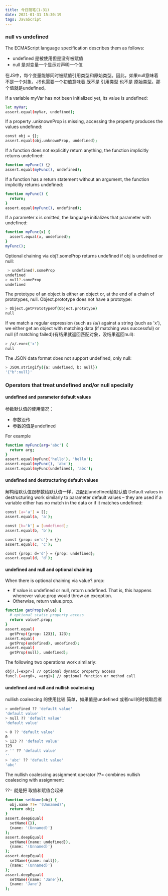 ```yaml
---
title: 今日随笔(1-31)
date: 2021-01-31 15:30:19
tags: JavaScript
---
```


### null vs undefined

The ECMAScript language specification describes them as follows:

- undefined 是被使用但是没有被赋值
- null 是对变量一个显示对声明一个值

在JS中，每个变量能够同时被赋值引用类型和原始类型。因此，如果null意味着 不是一个对象，JS也需要一个初值意味着 既不是 引用类型 也不是 原始类型。那个值就是undefined。

<!-- more -->
If a variable myVar has not been initialized yet, its value is undefined:

```bash
let myVar;
assert.equal(myVar, undefined);
```

If a property .unknownProp is missing, accessing the property produces the values undefined:
```bash
const obj = {};
assert.equal(obj.unknownProp, undefined);
```

If a function does not explicitly return anything, the function implicitly returns undefined:
```bash
function myFunc() {}
assert.equal(myFunc(), undefined);
```

If a function has a return statement without an argument, the function implicitly returns undefined:

```bash
function myFunc() {
  return;
}
assert.equal(myFunc(), undefined);
```

If a parameter x is omitted, the language initializes that parameter with undefined:

```bash
function myFunc(x) {
  assert.equal(x, undefined);
}
myFunc();
```

Optional chaining via obj?.someProp returns undefined if obj is undefined or null:

```bash
 > undefined?.someProp
undefined
> null?.someProp
undefined
```

The prototype of an object is either an object or, at the end of a chain of prototypes, null. Object.prototype does not have a prototype:

```bash
> Object.getPrototypeOf(Object.prototype)
null
```

If we match a regular expression (such as /a/) against a string (such as 'x'), we either get an object with matching data (if matching was successful) or null (if matching failed)(有结果就返回匹配对象，没结果返回null):
```bash
> /a/.exec('x')
null
```

The JSON data format does not support undefined, only null:

```bash
> JSON.stringify({a: undefined, b: null})
'{"b":null}'
```

### Operators that treat undefined and/or null specially 

#### undefined and parameter default values 

参数默认值的使用情况：
- 参数没传
- 参数的值是undefined

For example
```bash
function myFunc(arg='abc') {
  return arg;
}
assert.equal(myFunc('hello'), 'hello');
assert.equal(myFunc(), 'abc');
assert.equal(myFunc(undefined), 'abc');
```
#### undefined and destructuring default values  

解构给默认值跟参数给默认值一样，匹配到undefined给默认值
Default values in destructuring work similarly to parameter default values – they are used if a variable either has no match in the data or if it matches undefined:

```bash
const [a='a'] = [];
assert.equal(a, 'a');

const [b='b'] = [undefined];
assert.equal(b, 'b');

const {prop: c='c'} = {};
assert.equal(c, 'c');

const {prop: d='d'} = {prop: undefined};
assert.equal(d, 'd');
```

#### undefined and null and optional chaining  
When there is optional chaining via value?.prop:

- If value is undefined or null, return undefined. That is, this happens whenever value.prop would throw an exception.
- Otherwise, return value.prop.

```bash
function getProp(value) {
  # optional static property access
  return value?.prop;
}
assert.equal(
  getProp({prop: 123}), 123);
assert.equal(
  getProp(undefined), undefined);
assert.equal(
  getProp(null), undefined);
```

The following two operations work similarly:

```bash
obj?.[«expr»] // optional dynamic property access
func?.(«arg0», «arg1») // optional function or method call
```

#### undefined and null and nullish coalescing  

nullish coalescing 的使用比较 简单，如果值是undefined 或者null的时候取后者
```bash
> undefined ?? 'default value'
'default value'
> null ?? 'default value'
'default value'

> 0 ?? 'default value'
0
> 123 ?? 'default value'
123
> '' ?? 'default value'
''
> 'abc' ?? 'default value'
'abc'
```

The nullish coalescing assignment operator ??= combines nullish coalescing with assignment:

??=  就是把 取值和赋值合起来
```bash
function setName(obj) {
  obj.name ??= '(Unnamed)';
  return obj;
}
assert.deepEqual(
  setName({}),
  {name: '(Unnamed)'}
);
assert.deepEqual(
  setName({name: undefined}),
  {name: '(Unnamed)'}
);
assert.deepEqual(
  setName({name: null}),
  {name: '(Unnamed)'}
);
assert.deepEqual(
  setName({name: 'Jane'}),
  {name: 'Jane'}
);
```